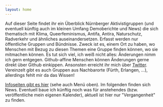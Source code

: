 ```yaml
---
layout: home
---
```


Auf dieser Seite findet ihr ein Überblick Nürnberger Aktivistigruppen (und eventuell künftig auch im kleinen Umfang Demoberichte und News) die sich thematisch mit Klima, Queerfeminismus, Antifa, Antira, Naturschutz, Radverkehr und ähnliches auseinandersetzen.
Erfasst werden nur öffentliche Gruppen und Bündnisse. Zweck ist es, einem Ort zu haben, wo Menschen mit Bezug zu diesen Themen eine Gruppe finden können, wo sie mitmachen können. Es tut sich viel, ich weiß nicht alles: Änderungen nimm ich gern entgegen.
Github-affine Menschen können Änderungen gerne direkt über Github einkippen. Ansonsten erreicht ihr mich über [Twitter](https://twitter.com/namnatulco/).
Vereinzelt gibt es auch Gruppen aus Nachbarorte (Fürth, Erlangen, ...), allerdings fehlt mir da das Wissen!

<a class="page-link" href="{% link aktionen/pages/page-overview.md %}">Infoseiten gibt es hier</a> (sehe auch Menü oben). Im folgenden finden sich News. Eventuell baue ich künftig noch was für anstehendes (bzw. veröffentliche mein eigenen Kalender), aktuell ist hier nur "Vergangenheit" zu finden.
